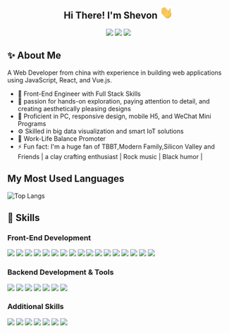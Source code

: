 <div id="header" align="center">
  <h2> Hi There! I'm Shevon <img src="https://raw.githubusercontent.com/erdkse/erdkse/main/wave.gif" width="30px"></h2>
  <div id="badges">
    <a href="https://www.linkedin.com/in/shevon"><img src="https://img.shields.io/badge/-Shevon-blue?style=flat&logo=Linkedin&logoColor=white&link=https://www.linkedin.com/in/shevon/"/></a>
    <a href="https://www.shevon.cn"><img src="https://img.shields.io/badge/-Portfolio-4285F4?style=flat-square&logoColor=white&logo=google-chrome&link=https://www.shevon.cn"/></a>
    <a href="mailto:shevonnet@163.com"><img src="https://img.shields.io/badge/-shevonnet@163.com-EA4335?style=flat-square&logoColor=white&logo=mail.ru&link=shevonnet@163.com"/></a>
  </div>
</div>

## ✨ About Me
A Web Developer from china with experience in building web applications using JavaScript, React, and Vue.js. 
- 🌟 Front-End Engineer with Full Stack Skills
- 🌟 passion for hands-on exploration, paying attention to detail, and creating aesthetically pleasing designs
- 🌟 Proficient in PC, responsive design, mobile H5, and WeChat Mini Programs
- ⚙️ Skilled in big data visualization and smart IoT solutions
- 🔭 Work-Life Balance Promoter
- ⚡ Fun fact: I'm a huge fan of TBBT,Modern Family,Silicon Valley and Friends | a clay crafting enthusiast | Rock music | Black humor |
  
## My Most Used Languages
![Top Langs](https://github-readme-stats.vercel.app/api/top-langs/?username=shevonne&layout=compact)


## 🚀 Skills

### Front-End Development
<div>
  <img src="https://img.shields.io/badge/-React-61DAFB?style=flat&logo=React&logoColor=white" />
  <img src="https://img.shields.io/badge/-Vue.js-4FC08D?style=flat&logo=vue.js&logoColor=white" />
  <img src="https://img.shields.io/badge/-JavaScript-F7DF1E?style=flat&logo=javascript&logoColor=black" />
  <img src="https://img.shields.io/badge/-TypeScript-3178C6?style=flat&logo=typescript&logoColor=white" />
  <img src="https://img.shields.io/badge/-HTML-E34F26?style=flat&logo=html5&logoColor=white" />
  <img src="https://img.shields.io/badge/-CSS-1572B6?style=flat&logo=css3&logoColor=white" />
  <img src="https://img.shields.io/badge/-SCSS-CC6699?style=flat&logo=sass&logoColor=white" />
  <img src="https://img.shields.io/badge/-Webpack-8DD6F9?style=flat&logo=webpack&logoColor=black" />
  <img src="https://img.shields.io/badge/-ElementUI-00C4CC?style=flat&logo=element&logoColor=white" />
  <img src="https://img.shields.io/badge/-Bootstrap-563D7C?style=flat&logo=bootstrap&logoColor=white" />
  <img src="https://img.shields.io/badge/-Echarts-AA344D?style=flat&logo=echarts&logoColor=white" />
  <img src="https://img.shields.io/badge/-WeChat-07C160?style=flat&logo=wechat&logoColor=white" />
  <img src="https://img.shields.io/badge/-TailwindCSS-38B2AC?style=flat&logo=tailwind-css&logoColor=white" />
  <img src="https://img.shields.io/badge/-SVG-FFB13B?style=flat&logo=svg&logoColor=black" />
  <img src="https://img.shields.io/badge/-Uniapp-41B883?style=flat&logo=uniapp&logoColor=white" />
  <img src="https://img.shields.io/badge/-Responsive%20Web%20Design-2C3E50?style=flat&logo=responsive-web-design&logoColor=white" />
  <img src="https://img.shields.io/badge/-Network%20Knowledge-0078D7?style=flat&logo=network&logoColor=white" />
</div>

### Backend Development & Tools
<div>
  <img src="https://img.shields.io/badge/-Node.js-339933?style=flat&logo=node.js&logoColor=white" />
  <img src="https://img.shields.io/badge/-Next.js-000000?style=flat&logo=next.js&logoColor=white" />
  <img src="https://img.shields.io/badge/-Koa-33333D?style=flat&logo=koa&logoColor=white" />
  <img src="https://img.shields.io/badge/-MySQL-4479A1?style=flat&logo=mysql&logoColor=white" />
  <img src="https://img.shields.io/badge/-Git-F05032?style=flat&logo=git&logoColor=white" />
  <img src="https://img.shields.io/badge/-VS%20Code-007ACC?style=flat&logo=visual-studio-code&logoColor=white" />
  <img src="https://img.shields.io/badge/-ESLint-4B32C3?style=flat&logo=eslint&logoColor=white" />
</div>

### Additional Skills
<div>
  <img src="https://img.shields.io/badge/-Java-007396?style=flat&logo=java&logoColor=white" />
  <img src="https://img.shields.io/badge/-C-A8B9CC?style=flat&logo=c&logoColor=black" />
  <img src="https://img.shields.io/badge/-Photoshop-31A8FF?style=flat&logo=adobe-photoshop&logoColor=white" />
  <img src="https://img.shields.io/badge/-Figma-F24E1E?style=flat&logo=figma&logoColor=white" />
  <img src="https://img.shields.io/badge/-Smart%20Building-41B883?style=flat&logo=smart-building&logoColor=white" />
  <img src="https://img.shields.io/badge/-Project%20Management-000000?style=flat&logo=project-management&logoColor=white" />
  <img src="https://img.shields.io/badge/-Technical%20Documentation-000000?style=flat&logo=technical-documentation&logoColor=white" />
</div>
